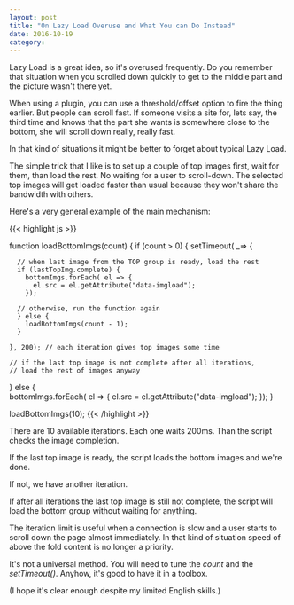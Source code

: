 ```yaml
---
layout: post
title: "On Lazy Load Overuse and What You can Do Instead"
date: 2016-10-19
category: 
---
```


Lazy Load is a great idea, so it's overused frequently.
Do you remember that situation when you scrolled down
quickly to get to the middle part and the picture wasn't there yet.

<!--more-->

When using a plugin, you can use a threshold/offset option to fire the thing earlier.
But people can scroll fast. 
If someone visits a site for, lets say,
the third time and knows that the part she wants is somewhere close to the bottom,
she will scroll down really, really fast.

In that kind of situations it might be better to forget about typical Lazy Load.

The simple trick that I like is to set up a couple of top images first,
wait for them,
than load the rest.
No waiting for a user to scroll-down.
The selected top images will get loaded faster than usual because they won't share the bandwidth with others.

Here's a very general example of the main mechanism:

{{< highlight js >}}

function loadBottomImgs(count) {
  if (count > 0) {
    setTimeout( _=> {

      // when last image from the TOP group is ready, load the rest
      if (lastTopImg.complete) {
        bottomImgs.forEach( el => {
          el.src = el.getAttribute("data-imgload");
        });
      
      // otherwise, run the function again
      } else {
        loadBottomImgs(count - 1); 
      } 

    }, 200); // each iteration gives top images some time

    // if the last top image is not complete after all iterations,
    // load the rest of images anyway
  } else {        
    bottomImgs.forEach( el => {
      el.src = el.getAttribute("data-imgload");
    });
  }

  loadBottomImgs(10);
{{< /highlight >}}

There are 10 available iterations.
Each one waits 200ms. 
Than the script checks the image completion.

If the last top image is ready, the script loads the bottom images and we're done. 

If not, we have another iteration.

If after all iterations the last top image is still not complete,
the script will load the bottom group without waiting for anything. 

The iteration limit is useful when a connection is slow and a user starts to scroll down the page almost immediately.
In that kind of situation speed of above the fold content is no longer a priority.

It's not a universal method.
You will need to tune the *count* and the *setTimeout()*.
Anyhow, it's good to have it in a toolbox.

(I hope it's clear enough despite my limited English skills.)